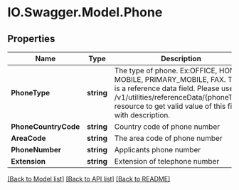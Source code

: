 # IO.Swagger.Model.Phone
## Properties

Name | Type | Description | Notes
------------ | ------------- | ------------- | -------------
**PhoneType** | **string** | The type of phone. Ex:OFFICE, HOME, MOBILE, PRIMARY_MOBILE, FAX. This is a reference data field. Please use /v1/utilities/referenceData/{phoneType} resource to get valid value of this field with description. | [optional] 
**PhoneCountryCode** | **string** | Country code of phone number | [optional] 
**AreaCode** | **string** | The area code of phone number | [optional] 
**PhoneNumber** | **string** | Applicants phone number | [optional] 
**Extension** | **string** | Extension of telephone number | [optional] 

[[Back to Model list]](../README.md#documentation-for-models) [[Back to API list]](../README.md#documentation-for-api-endpoints) [[Back to README]](../README.md)

